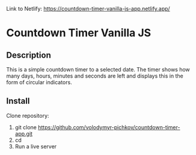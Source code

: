 Link to Netlify: https://countdown-timer-vanilla-js-app.netlify.app/

# Countdown Timer Vanilla JS

## Description
This is a simple countdown timer to a selected date. The timer shows how many days, hours, minutes and seconds are left and displays this in the form of circular indicators.

## Install

Clone repository:

1) git clone <https://github.com/volodymyr-pichkov/countdown-timer-app.git>
2) cd <countdown-timer-app>
3) Run a live server